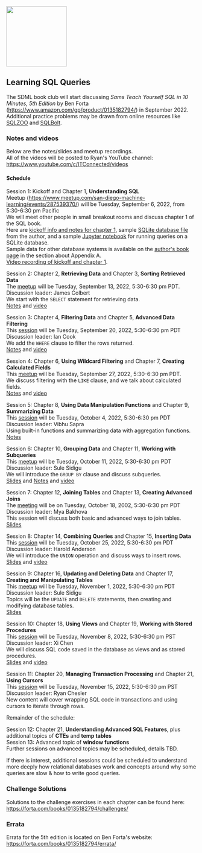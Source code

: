 <img src="https://github.com/SanDiegoMachineLearning/bookclub/blob/master/images/sqlin10min.jpg?raw=true" width="160">

## Learning SQL Queries

The SDML book club will start discussing *Sams Teach Yourself SQL in 10 Minutes, 5th Edition* 
by Ben Forta (https://www.amazon.com/gp/product/0135182794/) in September 2022. \
Additional practice problems may be drawn from online resources like [SQLZOO](https://sqlzoo.net/wiki/SQL_Tutorial)
and [SQLBolt](https://sqlbolt.com/).

### Notes and videos
Below are the notes/slides and meetup recordings.  
All of the videos will be posted to Ryan's YouTube channel:  https://www.youtube.com/c/ITConnected/videos

#### Schedule

Session 1:  Kickoff and Chapter 1, **Understanding SQL** \
Meetup (https://www.meetup.com/san-diego-machine-learning/events/287539370/) will be Tuesday, September 6, 2022, from 5:30-6:30 pm Pacific \
We will meet other people in small breakout rooms and discuss chapter 1 of the SQL book. \
Here are [kickoff info and notes for chapter 1](https://docs.google.com/document/d/1nzoMCRpN2R8kqFPGHLOtyeuaLunR1_w3JTwUjwXukW0/edit?usp=sharing),
sample [SQLite database file](https://github.com/tedkyi/talks/blob/master/TYSQL.sqlite) from the author,
and a sample [Jupyter notebook](https://github.com/tedkyi/talks/blob/master/Sqlite.ipynb) for running queries on a SQLite database. \
Sample data for other database systems is available on the [author's book page](https://forta.com/books/0135182794/) in the section about Appendix A. \
[Video recording of kickoff and chapter 1](https://youtu.be/jO0XCdi4xnY).

Session 2:  Chapter 2, **Retrieving Data** and Chapter 3, **Sorting Retrieved Data** \
The [meetup](https://www.meetup.com/san-diego-machine-learning/events/288317091/) will be Tuesday, September 13, 2022, 5:30-6:30 pm PDT. \
Discussion leader:  James Colbert \
We start with the `SELECT` statement for retrieving data. \
[Notes](./tysql/TYSQL%20-%20Chapters%202%20and%203.pdf) and [video](https://youtu.be/pqydJRwu_Dc)

Session 3:  Chapter 4, **Filtering Data** and Chapter 5, **Advanced Data Filtering** \
This [session](https://www.meetup.com/san-diego-machine-learning/events/288423281/) will be Tuesday, September 20, 2022, 5:30-6:30 pm PDT \
Discussion leader:  Ian Cook \
We add the `WHERE` clause to filter the rows returned. \
[Notes](./tysql/TYSQL%20-%20Chapters%204%20and%205.pdf) and [video](https://youtu.be/qXQMnTc5iu4)

Session 4:  Chapter 6, **Using Wildcard Filtering** and Chapter 7, **Creating Calculated Fields** \
This [meetup](https://www.meetup.com/san-diego-machine-learning/events/288596285/) will be Tuesday, September 27, 2022, 5:30-6:30 pm PDT. \
We discuss filtering with the `LIKE` clause, and we talk about calculated fields. \
[Notes](./tysql/TYSQL%20-%20Chapters%206%20and%207.pdf) and [video](https://youtu.be/kx-cTYLAxts)

Session 5:  Chapter 8,  **Using Data Manipulation Functions** and Chapter 9, **Summarizing Data** \
This [session](https://www.meetup.com/san-diego-machine-learning/events/288766470/) will be Tuesday, October 4, 2022, 5:30-6:30 pm PDT \
Discussion leader:  Vibhu Sapra \
Using built-in functions and summarizing data with aggregation functions. \
[Notes](./tysql/Chapter%208%20and%209%20-%20Summarizing%20and%20Manipulating%20Data.pdf)

Session 6:  Chapter 10, **Grouping Data** and Chapter 11, **Working with Subqueries** \
This [meetup](https://www.meetup.com/san-diego-machine-learning/events/288917421/) will be Tuesday, October 11, 2022, 5:30-6:30 pm PDT \
Discussion leader:  Sule Sidigu \
We will introduce the `GROUP BY` clause and discuss subqueries. \
[Slides](./tysql/TYSQL%20-%20Chapters%2010%20and%2011%20slides.pdf) and [Notes](./tysql/TYSQL%20-%20Chapters%2010%20and%2011%20notes.pdf)
and [video](https://youtu.be/I3v4Btp5bMc)

Session 7:  Chapter 12, **Joining Tables** and Chapter 13, **Creating Advanced Joins** \
The [meeting](https://www.meetup.com/san-diego-machine-learning/events/289015801/) will be on Tuesday, October 18, 2002, 5:30-6:30 pm PDT \
Discussion leader:  Mya Bakhova \
This session will discuss both basic and advanced ways to join tables. \
[Slides](./tysql/SQL%20in%2010%20minutes%20-%20Chapters%2012%20and%2013.pdf)

Session 8:  Chapter 14, **Combining Queries** and Chapter 15, **Inserting Data** \
This [session](https://www.meetup.com/san-diego-machine-learning/events/289161103/) will be Tuesday, October 25, 2022, 5:30-6:30 pm PDT \
Discussion leader:  Harold Anderson \
We will introduce the `UNION` operation and discuss ways to insert rows. \
[Slides](./tysql/TYSQL%20-%20Chapters%2014%20and%2015.pdf) and [video](https://youtu.be/o3g1o17eFVo)

Session 9:  Chapter 16, **Updating and Deleting Data** and Chapter 17, **Creating and Manipulating Tables** \
This [meetup](https://www.meetup.com/san-diego-machine-learning/events/289322564/) will be Tuesday, November 1, 2022, 5:30-6:30 pm PDT \
Discussion leader:  Sule Sidigu \
Topics will be the `UPDATE` and `DELETE` statements, then creating and modifying database tables. \
[Slides](./tysql/TYSQL%20-%20Chapters%2016%20and%2017.pdf)

Session 10:  Chapter 18, **Using Views** and Chapter 19, **Working with Stored Procedures** \
This [session](https://www.meetup.com/san-diego-machine-learning/events/289489243/) will be Tuesday, November 8, 2022, 5:30-6:30 pm PST \
Discussion leader:  Xi Chen \
We will discuss SQL code saved in the database as views and as stored procedures. \
[Slides](./tysql/TYSQL%20-%20Chapters%2018%20and%2019.pdf) and [video](https://youtu.be/Gm_nQckYET8)

Session 11:  Chapter 20, **Managing Transaction Processing** and Chapter 21, **Using Cursors** \
This [session](https://www.meetup.com/san-diego-machine-learning/events/289633398/) will be Tuesday, November 15, 2022, 5:30-6:30 pm PST \
Discussion leader:  Ryan Chesler \
New content will cover wrapping SQL code in transactions and using cursors to iterate through rows.

Remainder of the schedule: 

Session 12:  Chapter 21, **Understanding Advanced SQL Features**, plus additional topics of **CTEs** and **temp tables** \
Session 13:  Advanced topic of **window functions** \
Further sessions on advanced topics may be scheduled, details TBD.

If there is interest, additional sessions could be scheduled to understand more deeply how relational databases work
and concepts around why some queries are slow & how to write good queries. 


### Challenge Solutions
Solutions to the challenge exercises in each chapter can be found here:  https://forta.com/books/0135182794/challenges/

### Errata
Errata for the 5th edition is located on Ben Forta's website:  https://forta.com/books/0135182794/errata/

<br>
<br>
